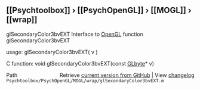 ## [[Psychtoolbox]] &#8250; [[PsychOpenGL]] &#8250; [[MOGL]] &#8250; [[wrap]]

glSecondaryColor3bvEXT  Interface to [OpenGL](OpenGL) function glSecondaryColor3bvEXT  
  
usage:  glSecondaryColor3bvEXT( v )  
  
C function:  void glSecondaryColor3bvEXT(const [GLbyte](GLbyte)\* v)  




<div class="code_header" style="text-align:right;">
  <span style="float:left;">Path&nbsp;&nbsp;</span> <span class="counter">Retrieve <a href=
  "https://raw.github.com/Psychtoolbox-3/Psychtoolbox-3/beta/Psychtoolbox/PsychOpenGL/MOGL/wrap/glSecondaryColor3bvEXT.m">current version from GitHub</a> | View <a href=
  "https://github.com/Psychtoolbox-3/Psychtoolbox-3/commits/beta/Psychtoolbox/PsychOpenGL/MOGL/wrap/glSecondaryColor3bvEXT.m">changelog</a></span>
</div>
<div class="code">
  <code>Psychtoolbox/PsychOpenGL/MOGL/wrap/glSecondaryColor3bvEXT.m</code>
</div>

